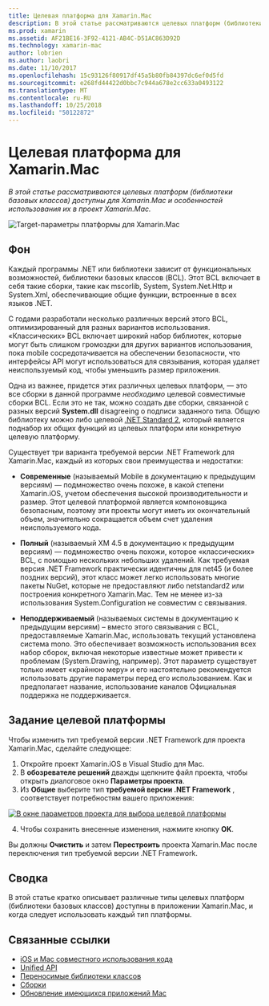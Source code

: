 ```yaml
---
title: Целевая платформа для Xamarin.Mac
description: В этой статье рассматриваются целевых платформ (библиотеки базовых классов) доступны для Xamarin.Mac и особенностей использования их в проект Xamarin.Mac.
ms.prod: xamarin
ms.assetid: AF21BE16-3F92-4121-AB4C-D51AC863D92D
ms.technology: xamarin-mac
author: lobrien
ms.author: laobri
ms.date: 11/10/2017
ms.openlocfilehash: 15c93126f80917df45a5b80fb84397dc6ef0d5fd
ms.sourcegitcommit: e268fd44422d0bbc7c944a678e2cc633a0493122
ms.translationtype: MT
ms.contentlocale: ru-RU
ms.lasthandoff: 10/25/2018
ms.locfileid: "50122872"
---
```

# <a name="target-framework-for-xamarinmac"></a>Целевая платформа для Xamarin.Mac

_В этой статье рассматриваются целевых платформ (библиотеки базовых классов) доступны для Xamarin.Mac и особенностей использования их в проект Xamarin.Mac._

![Target-параметры платформы для Xamarin.Mac](target-framework-images/select-target.png "Target framework параметры для Xamarin.Mac")

## <a name="background"></a>Фон

Каждый программы .NET или библиотеки зависит от функциональных возможностей, библиотеки базовых классов (BCL). Этот BCL включает в себя такие сборки, такие как mscorlib, System, System.Net.Http и System.Xml, обеспечивающие общие функции, встроенные в всех языков .NET.

С годами разработали несколько различных версий этого BCL, оптимизированный для разных вариантов использования. «Классических» BCL включает широкий набор библиотек, которые могут быть слишком громоздки для других вариантов использования, пока mobile сосредотачивается на обеспечении безопасности, что интерфейсы API могут использоваться для связывания, которая удаляет неиспользуемый код, чтобы уменьшить размер приложения.

Одна из важнее, придется этих различных целевых платформ, — это все сборки в данной программе *необходимо* целевой совместимые сборки BCL. Если это не так, можно создать две сборки, связанной с разных версий **System.dll** disagreeing о подписи заданного типа. Общую библиотеку можно либо целевой [.NET Standard 2](https://blog.xamarin.com/share-code-net-standard-2-0/), который является поднабор их общих функций из целевых платформ или конкретную целевую платформу.

Существует три варианта требуемой версии .NET Framework для Xamarin.Mac, каждый из которых свои преимущества и недостатки:

- **Современные** (называемый Mobile в документацию к предыдущим версиям) — подмножество очень похоже, в какой степени Xamarin.iOS, учетом обеспечения высокой производительности и размер. Этот целевой платформой является компоновщика безопасным, поэтому эти проекты могут иметь их окончательный объем, значительно сокращается объем счет удаления неиспользуемого кода.

- **Полный** (называемый XM 4.5 в документацию к предыдущим версиям) — подмножество очень похожи, которое «классических» BCL, с помощью нескольких небольших удалений. Как требуемая версия .NET Framework практически идентичны для net45 (и более поздних версий), этот класс может легко использовать многие пакеты NuGet, которые не предоставляют либо netstandard2 или построения конкретного Xamarin.Mac. Тем не менее из-за использования System.Configuration не совместим с связывания.

- **Неподдерживаемый** (называемых системы в документацию к предыдущим версиям) – вместо этого связывания с BCL, предоставляемые Xamarin.Mac, использовать текущий установлена система mono. Это обеспечивает возможность использования всех набор сборок, включая некоторые известные может привести к проблемам (System.Drawing, например). Этот параметр существует только имеет «крайнюю меру» и его настоятельно рекомендуется использовать другие параметры перед его использованием. Как и предполагает название, использование каналов Официальная поддержка не поддерживается.

## <a name="setting-the-target-framework"></a>Задание целевой платформы

Чтобы изменить тип требуемой версии .NET Framework для проекта Xamarin.Mac, сделайте следующее:

1. Откройте проект Xamarin.iOS в Visual Studio для Mac.
2. В **обозревателе решений** дважды щелкните файл проекта, чтобы открыть диалоговое окно **Параметры проекта**.
3. Из **Общие** выберите тип **требуемой версии .NET Framework** , соответствует потребностям вашего приложения:

  [![В окне параметров проекта для выбора целевой платформы](target-framework-images/select-target-full.png "в окне параметров проекта для выбора целевой платформы")](target-framework-images/select-target-full-large.png#lightbox)

4. Чтобы сохранить внесенные изменения, нажмите кнопку **OK**.

Вы должны **Очистить** и затем **Перестроить** проекта Xamarin.Mac после переключения тип требуемой версии .NET Framework.

## <a name="summary"></a>Сводка

В этой статье кратко описывает различные типы целевых платформ (библиотеки базовых классов) доступны в приложении Xamarin.Mac, и когда следует использовать каждый тип платформы.


## <a name="related-links"></a>Связанные ссылки

- [iOS и Mac совместного использования кода](~/cross-platform/macios/index.md)
- [Unified API](~/cross-platform/macios/unified/index.md)
- [Переносимые библиотеки классов](~/cross-platform/app-fundamentals/pcl.md)
- [Сборки](~/cross-platform/internals/available-assemblies.md)
- [Обновление имеющихся приложений Mac](~/cross-platform/macios/unified/updating-mac-apps.md)
